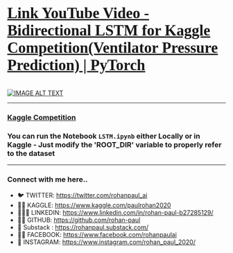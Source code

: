 <a href="https://www.youtube.com/watch?v=mRUEicBk1No&list=PLxqBkZuBynVS8mDTc8ZGermXiS-32pR2y&index=33&ab_channel=Rohan-Paul-AI"><h3 style="font-size:250%; font-family:cursive; color:#ff6666;"><b>Link YouTube Video - Bidirectional LSTM for Kaggle Competition(Ventilator Pressure Prediction) | PyTorch</b></h3></a>

[![IMAGE ALT TEXT](https://imgur.com/o4LJkfu.png)](https://www.youtube.com/watch?v=mRUEicBk1No&list=PLxqBkZuBynVS8mDTc8ZGermXiS-32pR2y&index=33&ab_channel=Rohan-Paul-AI "")


---------------------

### [Kaggle Competition](https://www.kaggle.com/competitions/ventilator-pressure-prediction/overview)

### You can run the Notebook `LSTM.ipynb`  either Locally or in Kaggle - Just modify the 'ROOT_DIR' variable to properly refer to the dataset

--------------

### Connect with me here..

- 🐦 TWITTER: https://twitter.com/rohanpaul_ai
- ​👨‍🔧​ KAGGLE: https://www.kaggle.com/paulrohan2020
- 👨🏻‍💼 LINKEDIN: https://www.linkedin.com/in/rohan-paul-b27285129/
- 👨‍💻 GITHUB: https://github.com/rohan-paul
- 🤖 Substack : https://rohanpaul.substack.com/
- 🧑‍🦰 FACEBOOK: https://www.facebook.com/rohanpaulai
- 📸 INSTAGRAM: https://www.instagram.com/rohan_paul_2020/